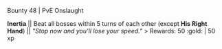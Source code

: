 Bounty 48 | PvE Onslaught

**Inertia** || Beat all bosses within 5 turns of each other
(except **His Right Hand**) || *"Stop now and you'll lose your
speed."* > Rewards: 50 :gold: | 50 xp
